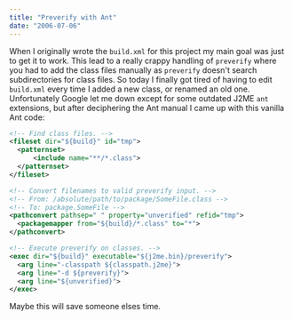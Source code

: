 ```yaml
---
title: "Preverify with Ant"
date: "2006-07-06"
---
```


When I originally wrote the `build.xml` for this project my main goal was just to get it to work. This lead to a really crappy handling of `preverify` where you had to add the class files manually as `preverify` doesn't search subdirectories for class files. So today I finally got tired of having to edit `build.xml` every time I added a new class, or renamed an old one. Unfortunately Google let me down except for some outdated J2ME `ant` extensions, but after deciphering the Ant manual I came up with this vanilla Ant code:

```xml
<!-- Find class files. -->
<fileset dir="${build}" id="tmp">
  <patternset>
      <include name="**/*.class">
  </patternset>
</fileset>

<!-- Convert filenames to valid preverify input. -->
<!-- From: /absolute/path/to/package/SomeFile.class -->
<!-- To: package.SomeFile -->
<pathconvert pathsep=" " property="unverified" refid="tmp">
  <packagemapper from="${build}/*.class" to="*">
</pathconvert>

<!-- Execute preverify on classes. -->
<exec dir="${build}" executable="${j2me.bin}/preverify">
  <arg line="-classpath ${classpath.j2me}">
  <arg line="-d ${preverify}">
  <arg line="${unverified}">
</exec>
```

Maybe this will save someone elses time.